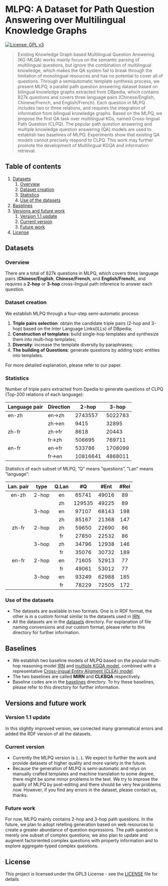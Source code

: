 
# MLPQ: A Dataset for Path Question Answering over Multilingual Knowledge Graphs
[![License: GPL v3](https://img.shields.io/badge/License-GPLv3-blue.svg)](LISCENSE.txt)

> Existing Knowledge Graph based Multilingual Question Answering (KG-MLQA) works mainly focus on the semantic parsing of multilingual questions, but ignore the combination
of multilingual knowledge, which makes the QA system fail to break through the limitation of monolingual resources and has no potential to cover all of questions. Through a semiautomatic template synthesis process, we present MLPQ, a parallel path question answering dataset based on bilingual knowledge graphs extracted from DBpedia, which contains 827k questions and covers three language pairs (Chinese/English, Chinese/French, and English/French). Each question in MLPQ includes two or three relations, and requires the integration of information from bilingual knowledge graphs. Based on the MLPQ, we propose the first QA task over multilingual KGs, named Cross-lingual Path Question (CLPQ). The popular path question answering and multiple knowledge question answering (QA) models are used to establish two baselines of MLPQ. Experiments show that existing QA models cannot precisely respond to CLPQ. This work may further promote the development of Multilingual KGQA and information retrieval.

## Table of contents
  1. [Datasets](#datasets)
       1. [Overview](#overview)
       2. [Dataset creation](#dataset-creation)
       3. [Statistics](#statistics)
       4. [Use of the datasets](#use-of-the-datasets)
  2. [Baselines](#baselines)
  3. [Versions and future work](#versions-and-future-work)
       1. [Version 1.1 update](#version-11-update)
       2. [Current version](#current-version)
       3. [Future work](#future-work)
  4. [License](#license)

## Datasets

### Overview
There are a total of 827k questions in MLPQ, which covers three language pairs (**Chinese/English**, **Chinese/French**, and **English/French**), and requires a **2-hop** or **3-hop** cross-lingual path inference to answer each question.

### Dataset creation
We establish MLPQ through a four-step semi-automatic process: 
1. **Triple pairs selection**: obtain the candidate triple pairs (2-hop and 3-hop) based on the Inter Language Links(ILLs) of DBpedia;
2. **Construction of templates**: build single-hop templates and synthesize them into multi-hop templates;
3. **Diversity**: increase the template diversity by paraphrases;
4. **The building of Questions**: generate questions by adding topic entities into templates.

For more detailed explanation, please refer to our paper.

### Statistics

Number of triple pairs extracted from Dpedia to generate questions of CLPQ (Top-200 relations of each language):

|  Language pair | Direction | 2-hop | 3-hop |
| --- | --- | --- | --- |
|  en-zh | en→zh | 2743557 | 5022783 |
|   | zh→en | 9415 | 32895 |
|  zh-fr | zh→fr | 8618 | 20443 |
|   | fr→zh | 506695 | 769711 |
|  en-fr | en→fr | 533786 | 1708099 |
|   | fr→en | 10816641 | 4868011 |
 
Statistics of each subset of MLPQ, ”Q” means
”questions”, ”Lan” means ”language”:

|  Lan. pair | type | Q.Lan | #Q | #Ent | #Rel |
| :---: | :---: | :---: | :---: | :---: | :---: |
|  en-zh | 2-hop | en | 65741 | 49016 | 89 |
|   |  | zh | 129535 | 49225 | 89 |
|   | 3-hop | en | 97107 | 68143 | 198 |
|   |  | zh | 85167 | 21368 | 147 |
|  zh-fr | 2-hop | zh | 59650 | 22690 | 86 |
|   |  | fr | 27850 | 22532 | 86 |
|   | 3-hop | zh | 34796 | 12938 | 146 |
|   |  | fr | 35076 | 30732 | 189 |
|  en-fr | 2-hop | en | 71605 | 52913 | 77 |
|   |  | fr | 49061 | 53012 | 77 |
|   | 3-hop | en | 93249 | 62988 | 185 |
|   |  | fr | 78229 | 72505 | 172 |

### Use of the datasets
- The datasets are available in two formats. One is in RDF format, the other is in a custom format similar to the datasets used in [IRN](https://github.com/zmtkeke/IRN/tree/master/PathQuestion).
- All the datasets are in the [datasets](./datasets) directory. For explanation of file naming convensions and our custom format, please refer to this directory for further information.

## Baselines
- We establish two baseline models of MLPQ based on the popular multi-hop reasoning model [IRN](https://github.com/zmtkeke/IRN/tree/master/PathQuestion) and [multiple KGQA model](https://dl.acm.org/doi/10.5555/3016100.3016335), combined with a representative [Cross-ingual Entity Aligment (CLEA) model](https://github.com/muhaochen/MTransE-tf).
- The two baselines are called **MIRN** and **CLKBQA** respectively.
- Baseline codes are in the [baselines](baselines) directory. To try these baselines, please refer to this directory for further information.

## Versions and future work

### Version 1.1 update
In this slightly improved version, we corrected many grammatical errors and added the RDF version of all the datasets.

### Current version
- Currently the MLPQ version is `1.1`. We expect to further the work and provide datasets of higher quality and more variety in the future.
- Because the generation of MLPQ is semi-automatic and relys on manually crafted templates and machine translation to some degree, there might be some minor problems in the text. We try to improve the quality of MLPQ by post-editing and there should be very few problems now. However, if you find any errors in the dataset, please contact us, thanks.

### Future work
For now, MLPQ mainly contains 2-hop and 3-hop path questions. In the future, we plan to adopt retelling generation based on web resources to create a greater abundance of question expressions. The path question is merely one subset of complex questions; we also plan to update and augment factoriented complex questions with property information and to explore aggregate-typed complex questions.

## License
This project is licensed under the GPL3 License - see the [LICENSE](LICENSE.txt) file for details
